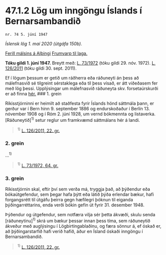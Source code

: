 # 47.1.2 Lög um inngöngu Íslands í Bernarsambandið

`nr. 74 5. júní 1947`

_Íslensk lög 1. maí 2020 (útgáfa 150b)._

[Ferill málsins á Alþingi](https://www.althingi.is/thingstorf/thingmalalistar-eftir-thingum/ferill/?ltg=66&mnr=216)
[Frumvarp til laga.](https://www.althingi.is/altext/66/s/pdf/0591.pdf)

**Tóku gildi 1. júní 1947.**
Breytt með:
[L. 73/1972](https://althingi.is/altext/stjt/1972.073.html) (tóku gildi 29. nóv. 1972).
[L. 126/2011](https://althingi.is/altext/stjt/2011.126.html) (tóku gildi 30. sept. 2011).

Ef í lögum þessum er getið um ráðherra eða ráðuneyti án þess að málefnasvið sé tilgreint sérstaklega eða til þess vísað, er átt viðeðasem fer með lög þessi. Upplýsingar um málefnasvið ráðuneyta skv. forsetaúrskurði er að finna [hér.](2018119.md) ### 1. grein

Ríkisstjórninni er heimilt að staðfesta fyrir Íslands hönd sáttmála þann, er gerður var í Bern hinn 9. september 1886 og endurskoðaður í Berlín 13. nóvember 1908 og í Róm 2. júní 1928, um vernd bókmennta og listaverka. [Ráðuneytið]<sup>1)</sup> setur reglur um framkvæmd sáttmálans hér á landi.

> <sup>1)</sup> [L. 126/2011, 22. gr.](https://althingi.is/altext/stjt/2011.126.html)

### 2. grein

…<sup>1)</sup> 

> <sup>1)</sup> [L. 73/1972, 64. gr.](https://althingi.is/altext/stjt/1972.073.html#G64)

### 3. grein

Ríkisstjórnin skal, eftir því sem verða má, tryggja það, að þýðendur eða bókaútgefendur, sem þegar hafa þýtt eða látið þýða erlendar bækur, hafi forgangsrétt til útgáfu þeirra gegn hæfilegri þóknun til eiganda þýðingarréttarins, enda verði bókin gefin út fyrir 31. desember 1948.

Þýðendur og útgefendur, sem notfæra vilja sér þetta ákvæði, skulu senda [ráðuneytinu]<sup>1)</sup> skrá um bækur þessar innan þess tíma, sem ráðuneytið ákveður með auglýsingu í Lögbirtingablaðinu, og færa sönnur á, ef óskað er, að þýðingarstarfið hafi verið hafið, áður en Ísland óskaði inngöngu í Bernarsambandið.

> <sup>1)</sup> [L. 126/2011, 22. gr.](https://althingi.is/altext/stjt/2011.126.html)
